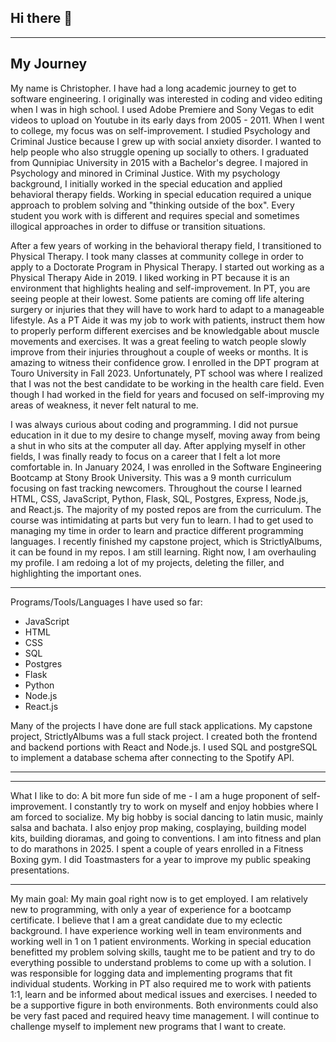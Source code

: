 ## Hi there 👋
---------------------------------------------------------------------------------------------------------------------------------
My Journey
---------------------------------------------------------------------------------------------------------------------------------
My name is Christopher. I have had a long academic journey to get to software engineering. I originally was interested in coding and video editing when I was in high school. I used Adobe Premiere and Sony Vegas to edit videos to upload on Youtube in its early days from 2005 - 2011. When I went to college, my focus was on self-improvement. I studied Psychology and Criminal Justice because I grew up with social anxiety disorder. I wanted to help people who also struggle opening up socially to others. I graduated from Qunnipiac University in 2015 with a Bachelor's degree. I majored in Psychology and minored in Criminal Justice. With my psychology background, I initially worked in the special education and applied behavioral therapy fields. Working in special education required a unique approach to problem solving and "thinking outside of the box". Every student you work with is different and requires special and sometimes illogical approaches in order to diffuse or transition situations.

After a few years of working in the behavioral therapy field, I transitioned to Physical Therapy. I took many classes at community college in order to apply to a Doctorate Program in Physical Therapy. I started out working as a Physical Therapy Aide in 2019. I liked working in PT because it is an environment that highlights healing and self-improvement. In PT, you are seeing people at their lowest. Some patients are coming off life altering surgery or injuries that they will have to work hard to adapt to a manageable lifestyle. As a PT Aide it was my job to work with patients, instruct them how to properly perform different exercises and be knowledgable about muscle movements and exercises. It was a great feeling to watch people slowly improve from their injuries throughout a couple of weeks or months. It is amazing to witness their confidence grow. I enrolled in the DPT program at Touro University in Fall 2023. Unfortunately, PT school was where I realized that I was not the best candidate to be working in the health care field. Even though I had worked in the field for years and focused on self-improving my areas of weakness, it never felt natural to me.

I was always curious about coding and programming. I did not pursue education in it due to my desire to change myself, moving away from being a shut in who sits at the computer all day. After applying myself in other fields, I was finally ready to focus on a career that I felt a lot more comfortable in. In January 2024, I was enrolled in the Software Engineering Bootcamp at Stony Brook University. This was a 9 month curriculum focusing on fast tracking newcomers. Throughout the course I learned HTML, CSS, JavaScript, Python, Flask, SQL, Postgres, Express, Node.js, and React.js. The majority of my posted repos are from the curriculum. The course was intimidating at parts but very fun to learn. I had to get used to managing my time in order to learn and practice different programming languages. I recently finished my capstone project, which is StrictlyAlbums, it can be found in my repos. I am still learning. Right now, I am overhauling my profile. I am redoing a lot of my projects, deleting the filler, and highlighting the important ones.
__________________________________________________________________________________________________________________________________________
Programs/Tools/Languages I have used so far:
- JavaScript
- HTML
- CSS
- SQL
- Postgres
- Flask
- Python
- Node.js
- React.js

Many of the projects I have done are full stack applications. My capstone project, StrictlyAlbums was a full stack project. I created both the frontend and backend portions with React and Node.js. I used SQL and postgreSQL to implement a database schema after connecting to the Spotify API.
__________________________________________________________________________________________________________________________________________


__________________________________________________________________________________________________________________________________________
What I like to do:
A bit more fun side of me - I am a huge proponent of self-improvement. I constantly try to work on myself and enjoy hobbies where I am forced to socialize. My big hobby is social dancing to latin music, mainly salsa and bachata. I also enjoy prop making, cosplaying, building model kits, building dioramas, and going to conventions. I am into fitness and plan to do marathons in 2025. I spent a couple of years enrolled in a Fitness Boxing gym. I did Toastmasters for a year to improve my public speaking presentations.
__________________________________________________________________________________________________________________________________________
My main goal:
My main goal right now is to get employed. I am relatively new to programming, with only a year of experience for a bootcamp certificate. I believe that I am a great candidate due to my eclectic background. I have experience working well in team environments and working well in 1 on 1 patient environments. Working in special education benefitted my problem solving skills, taught me to be patient and try to do everything possible to understand problems to come up with a solution. I was responsible for logging data and implementing programs that fit individual students. Working in PT also required me to work with patients 1:1, learn and be informed about medical issues and exercises. I needed to be a supportive figure in both environments. Both environments could also be very fast paced and required heavy time management. I will continue to challenge myself to implement new programs that I want to create.
